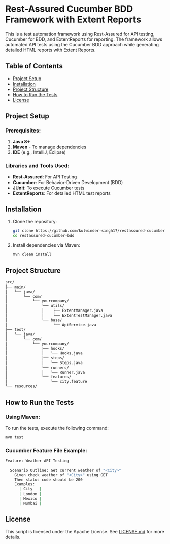 # Rest-Assured Cucumber BDD Framework with Extent Reports

This is a test automation framework using Rest-Assured for API testing, Cucumber for BDD, and ExtentReports for reporting. The framework allows automated API tests using the Cucumber BDD approach while generating detailed HTML reports with Extent Reports.

## Table of Contents
- [Project Setup](#project-setup)
- [Installation](#installation)
- [Project Structure](#project-structure)
- [How to Run the Tests](#how-to-run-the-tests)
- [License](#license)

## Project Setup

### Prerequisites:
1. **Java 8+**
2. **Maven** - To manage dependencies
3. **IDE** (e.g., IntelliJ, Eclipse)

### Libraries and Tools Used:
- **Rest-Assured**: For API Testing
- **Cucumber**: For Behavior-Driven Development (BDD)
- **JUnit**: To execute Cucumber tests
- **ExtentReports**: For detailed HTML test reports

## Installation

1. Clone the repository:
    ```bash
    git clone https://github.com/kulwinder-singh17/restassured-cucumber-bdd.git
    cd restassured-cucumber-bdd
    ```

2. Install dependencies via Maven:
    ```bash
    mvn clean install
    ```

## Project Structure
```bash
src/
├── main/
│   └── java/
│       └── com/
│           └── yourcompany/
│               └── utils/
│               │    ├── ExtentManager.java
│               │    └── ExtentTestManager.java
│               └── base/
│                    └── ApiService.java
├── test/
│   └── java/
│       └── com/
│           └── yourcompany/
│               ├── hooks/
│               │   └── Hooks.java
│               ├── steps/
│               │   └── Steps.java
│               └── runners/
│               │   └── Runner.java
│               └── features/
│                   └── city.feature
└── resources/
```


## How to Run the Tests

### Using Maven:
To run the tests, execute the following command:
```bash
mvn test
```
### Cucumber Feature File Example:
```bash
Feature: Weather API Testing

  Scenario Outline: Get current weather of "<City>"
    Given check weather of "<City>" using GET
    Then status code should be 200
    Examples:
      | City   |
      | London |
      | Mexico |
      | Mumbai |
```

## License

This script is licensed under the Apache License. See [LICENSE.md](LICENSE.md) for more details.
